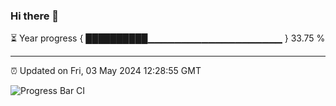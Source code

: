 ### Hi there 👋

⏳ Year progress { ██████████▁▁▁▁▁▁▁▁▁▁▁▁▁▁▁▁▁▁▁▁ } 33.75 %

---

⏰ Updated on Fri, 03 May 2024 12:28:55 GMT

![Progress Bar CI](https://github.com/liununu/liununu/workflows/Progress%20Bar%20CI/badge.svg)
